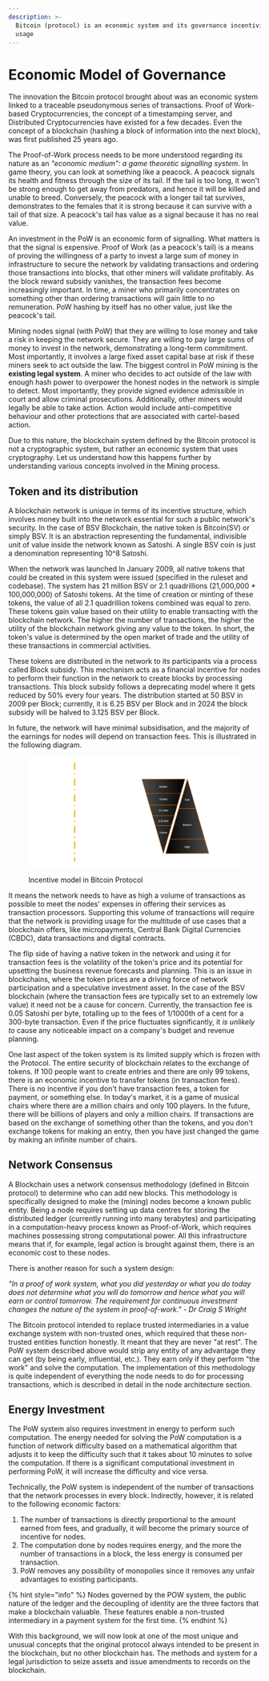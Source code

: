 ```yaml
---
description: >-
  Bitcoin (protocol) is an economic system and its governance incentivises its
  usage
---
```


# Economic Model of Governance

The innovation the Bitcoin protocol brought about was an economic system linked to a traceable pseudonymous series of transactions. Proof of Work-based Cryptocurrencies, the concept of a timestamping server, and Distributed Cryptocurrencies have existed for a few decades. Even the concept of a blockchain (hashing a block of information into the next block), was first published 25 years ago.

The Proof-of-Work process needs to be more understood regarding its nature as an _"economic medium": a game theoretic signalling system_. In game theory, you can look at something like a peacock. A peacock signals its health and fitness through the size of its tail. If the tail is too long, it won't be strong enough to get away from predators, and hence it will be killed and unable to breed. Conversely, the peacock with a longer tail tat survives, demonstrates to the females that it is strong because it can survive with a tail of that size. A peacock's tail has value as a signal because it has no real value.

An investment in the PoW is an economic form of signalling. What matters is that the signal is expensive. Proof of Work (as a peacock's tail) is a means of proving the willingness of a party to invest a large sum of money in infrastructure to secure the network by validating transactions and ordering those transactions into blocks, that other miners will validate profitably. As the block reward subsidy vanishes, the transaction fees become increasingly important. In time, a miner who primarily concentrates on something other than ordering transactions will gain little to no remuneration. PoW hashing by itself has no other value, just like the peacock's tail.

Mining nodes signal (with PoW) that they are willing to lose money and take a risk in keeping the network secure. They are willing to pay large sums of money to invest in the network, demonstrating a long-term commitment. Most importantly, it involves a large fixed asset capital base at risk if these miners seek to act outside the law. The biggest control in PoW mining is the **existing legal system**. A miner who decides to act outside of the law with enough hash power to overpower the honest nodes in the network is simple to detect. Most importantly, they provide signed evidence admissible in court and allow criminal prosecutions. Additionally, other miners would legally be able to take action. Action would include anti-competitive behaviour and other protections that are associated with cartel-based action.

Due to this nature, the blockchain system defined by the Bitcoin protocol is not a cryptographic system, but rather an economic system that uses cryptography. Let us understand how this happens further by understanding various concepts involved in the Mining process.

## **Token and its distribution**

A blockchain network is unique in terms of its incentive structure, which involves money built into the network essential for such a public network's security. In the case of BSV Blockchain, the native token is Bitcoin(SV) or simply BSV. It is an abstraction representing the fundamental, indivisible unit of value inside the network known as Satoshi. A single BSV coin is just a denomination representing 10^8 Satoshi.

When the network was launched In January 2009, all native tokens that could be created in this system were issued (specified in the ruleset and codebase). The system has 21 million BSV or 2.1 quadrillions (21,000,000 \* 100,000,000) of Satoshi tokens. At the time of creation or minting of these tokens, the value of all 2.1 quadrillion tokens combined was equal to zero. These tokens gain value based on their utility to enable transacting with the blockchain network. The higher the number of transactions, the higher the utility of the blockchain network giving any value to the token. In short, the token's value is determined by the open market of trade and the utility of these transactions in commercial activities.

These tokens are distributed in the network to its participants via a process called Block subsidy. This mechanism acts as a financial incentive for nodes to perform their function in the network to create blocks by processing transactions. This block subsidy follows a deprecating model where it gets reduced by 50% every four years. The distribution started at 50 BSV in 2009 per Block; currently, it is 6.25 BSV per Block and in 2024 the block subsidy will be halved to 3.125 BSV per Block.

In future, the network will have minimal subsidisation, and the majority of the earnings for nodes will depend on transaction fees. This is illustrated in the following diagram.

<figure><img src="/.gitbook/assets/BlockchainGovernance_Slide06.png" alt=""><figcaption><p>Incentive model in Bitcoin Protocol</p></figcaption></figure>

It means the network needs to have as high a volume of transactions as possible to meet the nodes' expenses in offering their services as transaction processors. Supporting this volume of transactions will require that the network is providing usage for the multitude of use cases that a blockchain offers, like micropayments, Central Bank Digital Currencies (CBDC), data transactions and digital contracts.

The flip side of having a native token in the network and using it for transaction fees is the volatility of the token's price and its potential for upsetting the business revenue forecasts and planning. This is an issue in blockchains, where the token prices are a driving force of network participation and a speculative investment asset. In the case of the BSV blockchain (where the transaction fees are typically set to an extremely low value) it need not be a cause for concern. Currently, the transaction fee is 0.05 Satoshi per byte, totalling up to the fees of 1/1000th of a cent for a 300-byte transaction. Even if the price fluctuates significantly, it _is unlikely to_ cause any noticeable impact on a company's budget and revenue planning.

One last aspect of the token system is its limited supply which is frozen with the Protocol. The entire security of blockchain relates to the exchange of tokens. If 100 people want to create entries and there are only 99 tokens, there is an economic incentive to transfer tokens (in transaction fees). There is no incentive if you don't have transaction fees, a token for payment, or something else. In today's market, it is a game of musical chairs where there are a million chairs and only 100 players. In the future, there will be billions of players and only a million chairs. If transactions are based on the exchange of something other than the tokens, and you don't exchange tokens for making an entry, then you have just changed the game by making an infinite number of chairs.

## **Network Consensus**

A Blockchain uses a network consensus methodology (defined in Bitcoin protocol) to determine who can add new blocks. This methodology is specifically designed to make the (mining) nodes become a known public entity. Being a node requires setting up data centres for storing the distributed ledger (currently running into many terabytes) and participating in a computation-heavy process known as Proof-of-Work, which requires machines possessing strong computational power. All this infrastructure means that if, for example, legal action is brought against them, there is an economic cost to these nodes.

There is another reason for such a system design:

_"In a proof of work system, what you did yesterday or what you do today does not determine what you will do tomorrow and hence what you will earn or control tomorrow. The requirement for continuous investment changes the nature of the system in proof-of-work." - Dr Craig S Wright_

The Bitcoin protocol intended to replace trusted intermediaries in a value exchange system with non-trusted ones, which required that these non-trusted entities function honestly. It meant that they are never "at rest". The PoW system described above would strip any entity of any advantage they can get (by being early, influential, etc.). They earn only if they perform "the work" and solve the computation. The implementation of this methodology is quite independent of everything the node needs to do for processing transactions, which is described in detail in the node architecture section.

## **Energy Investment**

The PoW system also requires investment in energy to perform such computation. The energy needed for solving the PoW computation is a function of network difficulty based on a mathematical algorithm that adjusts it to keep the difficulty such that it takes about 10 minutes to solve the computation. If there is a significant computational investment in performing PoW, it will increase the difficulty and vice versa.

Technically, the PoW system is independent of the number of transactions that the network processes in every block. Indirectly, however, it is related to the following economic factors:

1. The number of transactions is directly proportional to the amount earned from fees, and gradually, it will become the primary source of incentive for nodes.
2. The computation done by nodes requires energy, and the more the number of transactions in a block, the less energy is consumed per transaction.
3. PoW removes any possibility of monopolies since it removes any unfair advantages to existing participants.

{% hint style="info" %}
Nodes governed by the POW system, the public nature of the ledger and the decoupling of identity are the three factors that make a blockchain valuable. These features enable a non-trusted intermediary in a payment system for the first time.
{% endhint %}

With this background, we will now look at one of the most unique and unusual concepts that the original protocol always intended to be present in the blockchain, but no other blockchain has. The methods and system for a legal jurisdiction to seize assets and issue amendments to records on the blockchain.
